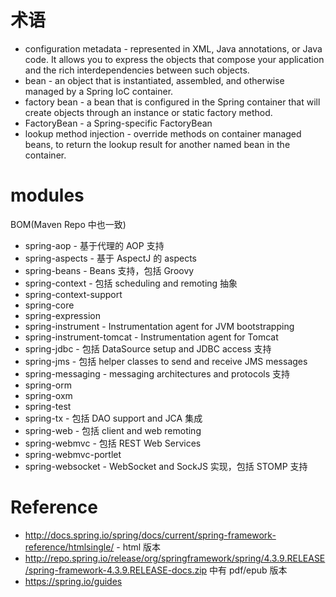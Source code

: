 # 术语
- configuration metadata - represented in XML, Java annotations, or Java code. It allows you to express the objects that compose your application and the rich interdependencies between such objects.
- bean - an object that is instantiated, assembled, and otherwise managed by a Spring IoC container.
- factory bean - a bean that is configured in the Spring container that will create objects through an instance or static factory method.
- FactoryBean - a Spring-specific FactoryBean
- lookup method injection - override methods on container managed beans, to return the lookup result for another named bean in the container.


# modules
BOM(Maven Repo 中也一致)
- spring-aop - 基于代理的 AOP 支持
- spring-aspects - 基于 AspectJ 的 aspects
- spring-beans - Beans 支持，包括 Groovy
- spring-context - 包括 scheduling and remoting 抽象
- spring-context-support
- spring-core
- spring-expression
- spring-instrument - Instrumentation agent for JVM bootstrapping
- spring-instrument-tomcat - Instrumentation agent for Tomcat
- spring-jdbc - 包括 DataSource setup and JDBC access 支持
- spring-jms - 包括 helper classes to send and receive JMS messages
- spring-messaging - messaging architectures and protocols 支持
- spring-orm
- spring-oxm
- spring-test
- spring-tx - 包括 DAO support and JCA 集成
- spring-web - 包括 client and web remoting
- spring-webmvc - 包括 REST Web Services
- spring-webmvc-portlet
- spring-websocket - WebSocket and SockJS 实现，包括 STOMP 支持


# Reference
- http://docs.spring.io/spring/docs/current/spring-framework-reference/htmlsingle/ - html 版本
- http://repo.spring.io/release/org/springframework/spring/4.3.9.RELEASE/spring-framework-4.3.9.RELEASE-docs.zip 中有 pdf/epub 版本
- https://spring.io/guides
